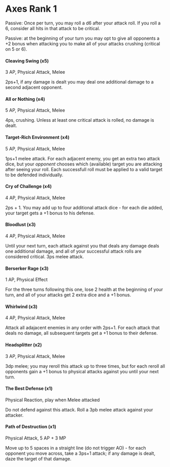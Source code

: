 # Axes Rank 1

Passive: Once per turn, you may roll a d6 after your attack roll. If you roll a 6, consider all hits in that attack to be critical.

Passive: at the beginning of your turn you may opt to give all opponents a +2 bonus when attacking you to make all of your attacks crushing (critical on 5 or 6).

#### Cleaving Swing (x5)

3 AP, Physical Attack, Melee

2ps+1, if any damage is dealt you may deal one additional damage to a second adjacent opponent.

#### All or Nothing (x4)

5 AP, Physical Attack, Melee

4ps, crushing. Unless at least one critical attack is rolled, no damage is dealt.

#### Target-Rich Environment (x4)

5 AP, Physical Attack, Melee

1ps+1 melee attack. For each adjacent enemy, you get an extra two attack dice, but your *opponent*
chooses which (available) target you are attacking after seeing your roll.  Each successfull roll must be applied to a valid target to be defended individually.

#### Cry of Challenge (x4)

4 AP, Physical Attack, Melee

2ps + 1. You may add up to four additional attack dice - for each die added, your target gets a +1 bonus to his defense.

#### Bloodlust (x3)

4 AP, Physical Attack, Melee

Until your next turn, each attack against you that deals any damage deals one additional damage, and
all of your successful attack rolls are considered critical. 3ps melee attack.

#### Berserker Rage (x3)

1 AP, Physical Effect

For the three turns following this one, lose 2 health at the beginning of your turn,
and all of your attacks get 2 extra dice and a +1 bonus.

#### Whirlwind (x3)

4 AP, Physical Attack, Melee

Attack all adajacent enemies in any order with 2ps+1. For each attack that deals no damage,
all subsequent targets get a +1 bonus to their defense.

#### Headsplitter (x2)

3 AP, Physical Attack, Melee

3dp melee; you may reroll this attack up to three times, but for each reroll all
opponents gain a +1 bonus to physical attacks against you until your next turn.

#### The Best Defense (x1)

Physical Reaction, play when Melee attacked

Do not defend against this attack. Roll a 3pb melee attack against your attacker.

#### Path of Destruction (x1)

Physical Attack, 5 AP + 3 MP

Move up to 5 spaces in a straight line (do not trigger AO) - for each opponent you move across,
take a 3ps+1 attack; if any damage is dealt, daze the target of that damage.
